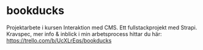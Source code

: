 # bookducks

Projektarbete i kursen Interaktion med CMS. Ett fullstackprojekt med Strapi. 
Kravspec, mer info & inblick i min arbetsprocess hittar du här: https://trello.com/b/UcXLrEqs/bookducks
